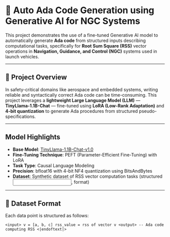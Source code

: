 # 🚀 Auto Ada Code Generation using Generative AI for NGC Systems

This project demonstrates the use of a fine-tuned Generative AI model to automatically generate **Ada code** from structured inputs describing computational tasks, specifically for **Root Sum Square (RSS)** vector operations in **Navigation, Guidance, and Control (NGC)** systems used in launch vehicles.

---

## 📌 Project Overview

In safety-critical domains like aerospace and embedded systems, writing reliable and syntactically correct Ada code can be time-consuming. This project leverages a **lightweight Large Language Model (LLM)** — **TinyLlama-1.1B-Chat** — fine-tuned using **LoRA (Low-Rank Adaptation)** and **4-bit quantization** to generate Ada procedures from structured pseudo-specifications.

---

##  Model Highlights

- **Base Model**: [TinyLlama-1.1B-Chat-v1.0](https://huggingface.co/TinyLlama/TinyLlama-1.1B-Chat-v1.0)
- **Fine-Tuning Technique**: PEFT (Parameter-Efficient Fine-Tuning) with LoRA
- **Task Type**: Causal Language Modeling
- **Precision**: bfloat16 with 4-bit NF4 quantization using BitsAndBytes
- **Dataset**: Synthetic dataset of RSS vector computation tasks (structured <input>, <output> format)

---

## 📂 Dataset Format

Each data point is structured as follows:

```<input> v = [a, b, c] rss_value = rss of vector v <output> -- Ada code computing RSS <|endoftext|> ```
